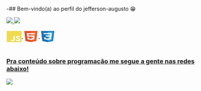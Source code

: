 -## Bem-vindo(a) ao perfil do jefferson-augusto 😁

 <div>
   <a href="https://github.com/jefferson-augusto">
   <img height="180em" src="https://github-readme-stats.vercel.app/api?username=jefferson-augusto&show_icons=true&theme=tokyonight&include_all_commits=true&count_private=true"/>
   <img height="180em" src="https://github-readme-stats.vercel.app/api/top-langs/?username=jefferson-augusto&layout=compact&langs_count=6&theme=tokyonight"/>
</div>
    
<div style="display: inline_block"><br>
  <img align="center" alt="Js" height="30" width="40" src="https://raw.githubusercontent.com/devicons/devicon/master/icons/javascript/javascript-plain.svg">
  <img align="center" alt="HTML" height="30" width="40" src="https://raw.githubusercontent.com/devicons/devicon/master/icons/html5/html5-original.svg">
  <img align="center" alt="CSS" height="30" width="40" src="https://raw.githubusercontent.com/devicons/devicon/master/icons/css3/css3-original.svg">
</div>
 
<br>
 
### Pra conteúdo sobre programação me segue a gente nas redes abaixo!
 
<div> 
  
   <a href="https://www.linkedin.com/in/jefferson-oliveira" target="_blank"><img src="https://img.shields.io/badge/-LinkedIn-%6400621a3?style=for-the-badge&logo=linkedin&logoColor=white" target="_blank"></a>
</div>
